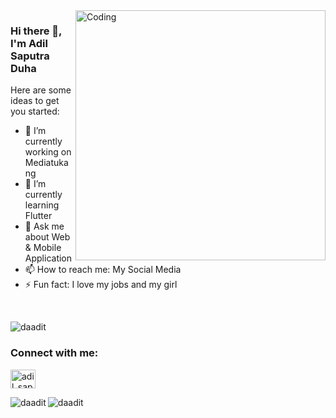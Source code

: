 
<img align="right" alt="Coding" width="400" src="https://cdn.dribbble.com/users/1162077/screenshots/3848914/programmer.gif">

### Hi there 👋, I'm Adil Saputra Duha

Here are some ideas to get you started:

- 🔭 I’m currently working on Mediatukang
- 🌱 I’m currently learning Flutter
- 💬 Ask me about Web & Mobile Application
- 📫 How to reach me: My Social Media
- ⚡ Fun fact: I love my jobs and my girl

<br>

<p align="left"> <img src="https://komarev.com/ghpvc/?username=daadit&label=Profile%20views&color=0e75b6&style=flat" alt="daadit" /> </p>

<h3 align="left">Connect with me:</h3>
<p align="left">
<a href="https://instagram.com/adil_saputraa" target="blank"><img align="center" src="https://raw.githubusercontent.com/rahuldkjain/github-profile-readme-generator/master/src/images/icons/Social/instagram.svg" alt="adil_saputraa" height="30" width="40" /></a>
</p>

<p>
  <img align="left" src="https://github-readme-stats.vercel.app/api/top-langs?username=daadit&show_icons=true&locale=en&layout=compact" alt="daadit" />
</p>

<p>
  <img align="center" src="https://github-readme-streak-stats.herokuapp.com/?user=daadit&" alt="daadit" />
</p>

